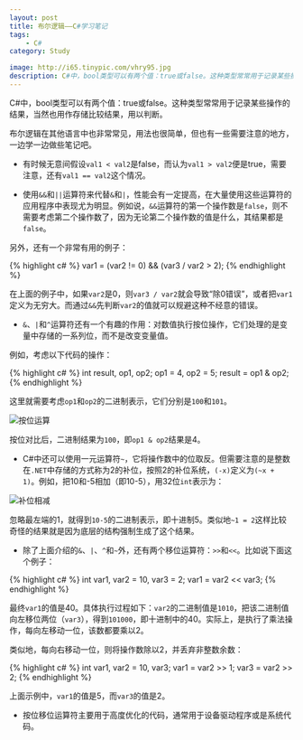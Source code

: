 ```yaml
---
layout: post
title: 布尔逻辑——C#学习笔记
tags:
    - C#
category: Study

image: http://i65.tinypic.com/vhry95.jpg
description: C#中，bool类型可以有两个值：true或false。这种类型常常用于记录某些操作的结果，当然也用作存储比较结果，用以判断。
---
```


C#中，bool类型可以有两个值：true或false。这种类型常常用于记录某些操作的结果，当然也用作存储比较结果，用以判断。

布尔逻辑在其他语言中也非常常见，用法也很简单，但也有一些需要注意的地方，一边学一边做些笔记吧。

* 有时候无意间假设`val1 < val2`是false，而认为`val1 > val2`便是true，需要注意，还有`val1 == val2`这个情况。

* 使用`&&`和`||`运算符来代替`&`和`|`，性能会有一定提高，在大量使用这些运算符的应用程序中表现尤为明显。例如说，`&&`运算符的第一个操作数是`false`，则不需要考虑第二个操作数了，因为无论第二个操作数的值是什么，其结果都是`false`。

另外，还有一个非常有用的例子：

{% highlight c# %}
var1 = (var2 != 0) && (var3 / var2 > 2);
{% endhighlight %}

在上面的例子中，如果`var2`是0，则`var3 / var2`就会导致“除0错误”，或者把`var1`定义为无穷大。而通过`&&`先判断`var2`的值就可以规避这种不经意的错误。

* `&`、`|`和`^`运算符还有一个有趣的作用：对数值执行按位操作，它们处理的是变量中存储的一系列位，而不是改变变量值。

例如，考虑以下代码的操作：

{% highlight c# %}
int result, op1, op2;
op1 = 4, op2 = 5;
result = op1 & op2;
{% endhighlight %}

这里就需要考虑`op1`和`op2`的二进制表示，它们分别是`100`和`101`。

![按位运算](http://i65.tinypic.com/29mpy0m.png)

按位对比后，二进制结果为`100`，即`op1 & op2`结果是4。

* C#中还可以使用一元运算符`~`，它将操作数中的位取反。但需要注意的是整数在`.NET`中存储的方式称为2的补位，按照2的补位系统，`(-x)`定义为`(~x + 1)`。例如，把10和-5相加（即10-5），用32位`int`表示为：

![补位相减](http://i66.tinypic.com/2zggahf.png)

忽略最左端的1，就得到`10-5`的二进制表示，即十进制5。类似地`~1 = 2`这样比较奇怪的结果就是因为底层的结构强制生成了这个结果。

* 除了上面介绍的`&`、`|`、`^`和`~`外，还有两个移位运算符：`>>`和`<<`。比如说下面这个例子：

{% highlight c# %}
int var1, var2 = 10, var3 = 2;
var1 = var2 << var3;
{% endhighlight %}

最终`var1`的值是40。具体执行过程如下：`var2`的二进制值是`1010`，把该二进制值向左移位两位（`var3`），得到`101000`，即十进制中的40。实际上，是执行了乘法操作，每向左移动一位，该数都要乘以2。

类似地，每向右移动一位，则将操作数除以2，并丢弃非整数余数：

{% highlight c# %}
int var1, var2 = 10, var3;
var1 = var2 >> 1;
var3 = var2 >> 2;
{% endhighlight %}

上面示例中，`var1`的值是5，而`var3`的值是2。

* 按位移位运算符主要用于高度优化的代码，通常用于设备驱动程序或是系统代码。
